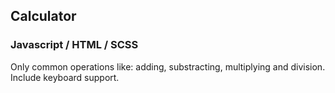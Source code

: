 ## Calculator

### Javascript / HTML / SCSS

Only common operations like: adding, substracting, multiplying and division.
Include keyboard support.
